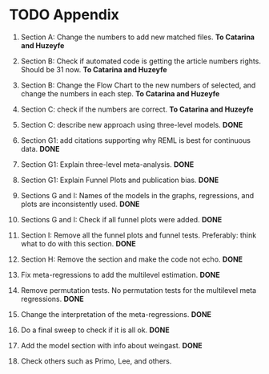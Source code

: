 # TODO Appendix

1. Section A: Change the numbers to add new matched files. **To Catarina and Huzeyfe**

2. Section B: Check if automated code is getting the article numbers rights. Should be 31 now. **To Catarina and Huzeyfe**

3. Section B: Change the Flow Chart to the new numbers of selected, and change the numbers in each step. **To Catarina and Huzeyfe**

4. Section C: check if the numbers are correct. **To Catarina and Huzeyfe**

5. Section C: describe new approach using three-level models. **DONE**

6. Section G1: add citations supporting why REML is best for continuous data. **DONE**

7. Section G1: Explain three-level meta-analysis. **DONE**

8. Section G1: Explain Funnel Plots and publication bias. **DONE**

9. Sections G and I: Names of the models in the graphs, regressions, and plots are inconsistently used. **DONE**

10. Sections G and I: Check if all funnel plots were added. **DONE**

11. Section I: Remove all the funnel plots and funnel tests. Preferably: think what to do with this section. **DONE**

12. Section H: Remove the section and make the code not echo. **DONE**

13. Fix meta-regressions to add the multilevel estimation. **DONE**

14. Remove permutation tests. No permutation tests for the multilevel meta regressions. **DONE**

15. Change the interpretation of the meta-regressions. **DONE**

16. Do a final sweep to check if it is all ok. **DONE**

17. Add the model section with info about weingast. **DONE**

18. Check others such as Primo, Lee, and others.